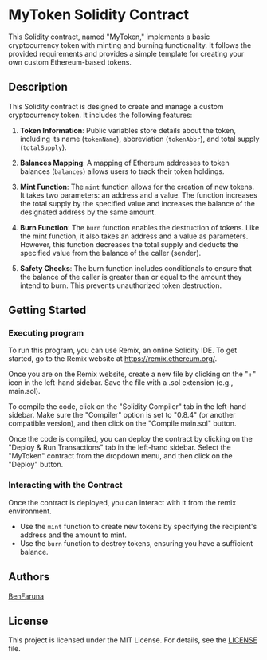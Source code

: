 # MyToken Solidity Contract

This Solidity contract, named "MyToken," implements a basic cryptocurrency token with minting and burning functionality. It follows the provided requirements and provides a simple template for creating your own custom Ethereum-based tokens.

## Description

This Solidity contract is designed to create and manage a custom cryptocurrency token. It includes the following features:

1. **Token Information**: Public variables store details about the token, including its name (`tokenName`), abbreviation (`tokenAbbr`), and total supply (`totalSupply`).

2. **Balances Mapping**: A mapping of Ethereum addresses to token balances (`balances`) allows users to track their token holdings.

3. **Mint Function**: The `mint` function allows for the creation of new tokens. It takes two parameters: an address and a value. The function increases the total supply by the specified value and increases the balance of the designated address by the same amount.

4. **Burn Function**: The `burn` function enables the destruction of tokens. Like the mint function, it also takes an address and a value as parameters. However, this function decreases the total supply and deducts the specified value from the balance of the caller (sender).

5. **Safety Checks**: The burn function includes conditionals to ensure that the balance of the caller is greater than or equal to the amount they intend to burn. This prevents unauthorized token destruction.


## Getting Started


### Executing program

To run this program, you can use Remix, an online Solidity IDE. To get started, go to the Remix website at https://remix.ethereum.org/.

Once you are on the Remix website, create a new file by clicking on the "+" icon in the left-hand sidebar. Save the file with a .sol extension (e.g., main.sol).

To compile the code, click on the "Solidity Compiler" tab in the left-hand sidebar. Make sure the "Compiler" option is set to "0.8.4" (or another compatible version), and then click on the "Compile main.sol" button.

Once the code is compiled, you can deploy the contract by clicking on the "Deploy & Run Transactions" tab in the left-hand sidebar. Select the "MyToken" contract from the dropdown menu, and then click on the "Deploy" button.


### Interacting with the Contract

Once the contract is deployed, you can interact with it from the remix environment.

- Use the `mint` function to create new tokens by specifying the recipient's address and the amount to mint.
- Use the `burn` function to destroy tokens, ensuring you have a sufficient balance.

## Authors

[BenFaruna](https://github.com/BenFaruna/)

## License

This project is licensed under the MIT License. For details, see the [LICENSE](LICENSE) file.
